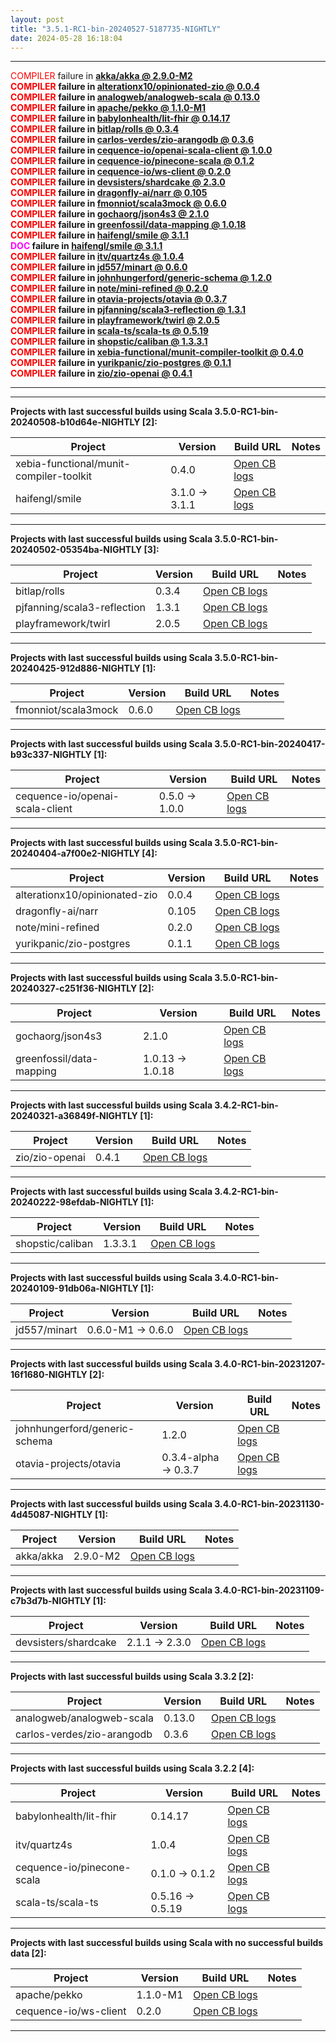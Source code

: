 ```yaml
---
layout: post
title: "3.5.1-RC1-bin-20240527-5187735-NIGHTLY"
date: 2024-05-28 16:18:04
---
```


<hr>
<span style="color:red">COMPILER</span> failure in <span style="font-weight:bold"><a href="https://github.com/VirtusLab/community-build3/actions/runs/9272311130/job/25510589240">akka/akka @ 2.9.0-M2</a><br>
<span style="color:red">COMPILER</span> failure in <span style="font-weight:bold"><a href="https://github.com/VirtusLab/community-build3/actions/runs/9271924980/job/25510729010">alterationx10/opinionated-zio @ 0.0.4</a><br>
<span style="color:red">COMPILER</span> failure in <span style="font-weight:bold"><a href="https://github.com/VirtusLab/community-build3/actions/runs/9272311130/job/25510608911">analogweb/analogweb-scala @ 0.13.0</a><br>
<span style="color:red">COMPILER</span> failure in <span style="font-weight:bold"><a href="https://github.com/VirtusLab/community-build3/actions/runs/9272311130/job/25510590979">apache/pekko @ 1.1.0-M1</a><br>
<span style="color:red">COMPILER</span> failure in <span style="font-weight:bold"><a href="https://github.com/VirtusLab/community-build3/actions/runs/9272311130/job/25510592740">babylonhealth/lit-fhir @ 0.14.17</a><br>
<span style="color:red">COMPILER</span> failure in <span style="font-weight:bold"><a href="https://github.com/VirtusLab/community-build3/actions/runs/9272311130/job/25510611999">bitlap/rolls @ 0.3.4</a><br>
<span style="color:red">COMPILER</span> failure in <span style="font-weight:bold"><a href="https://github.com/VirtusLab/community-build3/actions/runs/9272311130/job/25510612677">carlos-verdes/zio-arangodb @ 0.3.6</a><br>
<span style="color:red">COMPILER</span> failure in <span style="font-weight:bold"><a href="https://github.com/VirtusLab/community-build3/actions/runs/9272311130/job/25510613374">cequence-io/openai-scala-client @ 1.0.0</a><br>
<span style="color:red">COMPILER</span> failure in <span style="font-weight:bold"><a href="https://github.com/VirtusLab/community-build3/actions/runs/9272311130/job/25510613650">cequence-io/pinecone-scala @ 0.1.2</a><br>
<span style="color:red">COMPILER</span> failure in <span style="font-weight:bold"><a href="https://github.com/VirtusLab/community-build3/actions/runs/9271924980/job/25509815708">cequence-io/ws-client @ 0.2.0</a><br>
<span style="color:red">COMPILER</span> failure in <span style="font-weight:bold"><a href="https://github.com/VirtusLab/community-build3/actions/runs/9272311130/job/25510618460">devsisters/shardcake @ 2.3.0</a><br>
<span style="color:red">COMPILER</span> failure in <span style="font-weight:bold"><a href="https://github.com/VirtusLab/community-build3/actions/runs/9272311130/job/25510619416">dragonfly-ai/narr @ 0.105</a><br>
<span style="color:red">COMPILER</span> failure in <span style="font-weight:bold"><a href="https://github.com/VirtusLab/community-build3/actions/runs/9272311130/job/25510623057">fmonniot/scala3mock @ 0.6.0</a><br>
<span style="color:red">COMPILER</span> failure in <span style="font-weight:bold"><a href="https://github.com/VirtusLab/community-build3/actions/runs/9271924980/job/25509849726">gochaorg/json4s3 @ 2.1.0</a><br>
<span style="color:red">COMPILER</span> failure in <span style="font-weight:bold"><a href="https://github.com/VirtusLab/community-build3/actions/runs/9271924980/job/25509846370">greenfossil/data-mapping @ 1.0.18</a><br>
<span style="color:red">COMPILER</span> failure in <span style="font-weight:bold"><a href="https://github.com/VirtusLab/community-build3/actions/runs/9272311130/job/25510602044">haifengl/smile @ 3.1.1</a><br>
<span style="color:magenta">DOC     </span> failure in <span style="font-weight:bold"><a href="https://github.com/VirtusLab/community-build3/actions/runs/9272311130/job/25510602044">haifengl/smile @ 3.1.1</a><br>
<span style="color:red">COMPILER</span> failure in <span style="font-weight:bold"><a href="https://github.com/VirtusLab/community-build3/actions/runs/9272311130/job/25510629159">itv/quartz4s @ 1.0.4</a><br>
<span style="color:red">COMPILER</span> failure in <span style="font-weight:bold"><a href="https://github.com/VirtusLab/community-build3/actions/runs/9272311130/job/25510631095">jd557/minart @ 0.6.0</a><br>
<span style="color:red">COMPILER</span> failure in <span style="font-weight:bold"><a href="https://github.com/VirtusLab/community-build3/actions/runs/9271924980/job/25509877251">johnhungerford/generic-schema @ 1.2.0</a><br>
<span style="color:red">COMPILER</span> failure in <span style="font-weight:bold"><a href="https://github.com/VirtusLab/community-build3/actions/runs/9272311130/job/25510642090">note/mini-refined @ 0.2.0</a><br>
<span style="color:red">COMPILER</span> failure in <span style="font-weight:bold"><a href="https://github.com/VirtusLab/community-build3/actions/runs/9272311130/job/25510644382">otavia-projects/otavia @ 0.3.7</a><br>
<span style="color:red">COMPILER</span> failure in <span style="font-weight:bold"><a href="https://github.com/VirtusLab/community-build3/actions/runs/9271924980/job/25509927013">pjfanning/scala3-reflection @ 1.3.1</a><br>
<span style="color:red">COMPILER</span> failure in <span style="font-weight:bold"><a href="https://github.com/VirtusLab/community-build3/actions/runs/9272311130/job/25510653218">playframework/twirl @ 2.0.5</a><br>
<span style="color:red">COMPILER</span> failure in <span style="font-weight:bold"><a href="https://github.com/VirtusLab/community-build3/actions/runs/9272311130/job/25510660758">scala-ts/scala-ts @ 0.5.19</a><br>
<span style="color:red">COMPILER</span> failure in <span style="font-weight:bold"><a href="https://github.com/VirtusLab/community-build3/actions/runs/9271924980/job/25509970356">shopstic/caliban @ 1.3.3.1</a><br>
<span style="color:red">COMPILER</span> failure in <span style="font-weight:bold"><a href="https://github.com/VirtusLab/community-build3/actions/runs/9271924980/job/25510791036">xebia-functional/munit-compiler-toolkit @ 0.4.0</a><br>
<span style="color:red">COMPILER</span> failure in <span style="font-weight:bold"><a href="https://github.com/VirtusLab/community-build3/actions/runs/9271924980/job/25509995433">yurikpanic/zio-postgres @ 0.1.1</a><br>
<span style="color:red">COMPILER</span> failure in <span style="font-weight:bold"><a href="https://github.com/VirtusLab/community-build3/actions/runs/9272311130/job/25510683054">zio/zio-openai @ 0.4.1</a><br>
<hr>
<hr>
Projects with last successful builds using Scala <span style="font-weight:bold">3.5.0-RC1-bin-20240508-b10d64e-NIGHTLY</span> [2]:<br>

| Project | Version | Build URL | Notes |
| ------- | ------- | --------- | ----- |
| xebia-functional/munit-compiler-toolkit | 0.4.0 | [Open CB logs](https://github.com/VirtusLab/community-build3/actions/runs/9271924980/job/25510791036) |  |
| haifengl/smile | 3.1.0 -> 3.1.1 | [Open CB logs](https://github.com/VirtusLab/community-build3/actions/runs/9272311130/job/25510602044) |  |
<hr>
Projects with last successful builds using Scala <span style="font-weight:bold">3.5.0-RC1-bin-20240502-05354ba-NIGHTLY</span> [3]:<br>

| Project | Version | Build URL | Notes |
| ------- | ------- | --------- | ----- |
| bitlap/rolls | 0.3.4 | [Open CB logs](https://github.com/VirtusLab/community-build3/actions/runs/9272311130/job/25510611999) |  |
| pjfanning/scala3-reflection | 1.3.1 | [Open CB logs](https://github.com/VirtusLab/community-build3/actions/runs/9271924980/job/25509927013) |  |
| playframework/twirl | 2.0.5 | [Open CB logs](https://github.com/VirtusLab/community-build3/actions/runs/9272311130/job/25510653218) |  |
<hr>
Projects with last successful builds using Scala <span style="font-weight:bold">3.5.0-RC1-bin-20240425-912d886-NIGHTLY</span> [1]:<br>

| Project | Version | Build URL | Notes |
| ------- | ------- | --------- | ----- |
| fmonniot/scala3mock | 0.6.0 | [Open CB logs](https://github.com/VirtusLab/community-build3/actions/runs/9272311130/job/25510623057) |  |
<hr>
Projects with last successful builds using Scala <span style="font-weight:bold">3.5.0-RC1-bin-20240417-b93c337-NIGHTLY</span> [1]:<br>

| Project | Version | Build URL | Notes |
| ------- | ------- | --------- | ----- |
| cequence-io/openai-scala-client | 0.5.0 -> 1.0.0 | [Open CB logs](https://github.com/VirtusLab/community-build3/actions/runs/9272311130/job/25510613374) |  |
<hr>
Projects with last successful builds using Scala <span style="font-weight:bold">3.5.0-RC1-bin-20240404-a7f00e2-NIGHTLY</span> [4]:<br>

| Project | Version | Build URL | Notes |
| ------- | ------- | --------- | ----- |
| alterationx10/opinionated-zio | 0.0.4 | [Open CB logs](https://github.com/VirtusLab/community-build3/actions/runs/9271924980/job/25510729010) |  |
| dragonfly-ai/narr | 0.105 | [Open CB logs](https://github.com/VirtusLab/community-build3/actions/runs/9272311130/job/25510619416) |  |
| note/mini-refined | 0.2.0 | [Open CB logs](https://github.com/VirtusLab/community-build3/actions/runs/9272311130/job/25510642090) |  |
| yurikpanic/zio-postgres | 0.1.1 | [Open CB logs](https://github.com/VirtusLab/community-build3/actions/runs/9271924980/job/25509995433) |  |
<hr>
Projects with last successful builds using Scala <span style="font-weight:bold">3.5.0-RC1-bin-20240327-c251f36-NIGHTLY</span> [2]:<br>

| Project | Version | Build URL | Notes |
| ------- | ------- | --------- | ----- |
| gochaorg/json4s3 | 2.1.0 | [Open CB logs](https://github.com/VirtusLab/community-build3/actions/runs/9271924980/job/25509849726) |  |
| greenfossil/data-mapping | 1.0.13 -> 1.0.18 | [Open CB logs](https://github.com/VirtusLab/community-build3/actions/runs/9271924980/job/25509846370) |  |
<hr>
Projects with last successful builds using Scala <span style="font-weight:bold">3.4.2-RC1-bin-20240321-a36849f-NIGHTLY</span> [1]:<br>

| Project | Version | Build URL | Notes |
| ------- | ------- | --------- | ----- |
| zio/zio-openai | 0.4.1 | [Open CB logs](https://github.com/VirtusLab/community-build3/actions/runs/9272311130/job/25510683054) |  |
<hr>
Projects with last successful builds using Scala <span style="font-weight:bold">3.4.2-RC1-bin-20240222-98efdab-NIGHTLY</span> [1]:<br>

| Project | Version | Build URL | Notes |
| ------- | ------- | --------- | ----- |
| shopstic/caliban | 1.3.3.1 | [Open CB logs](https://github.com/VirtusLab/community-build3/actions/runs/9271924980/job/25509970356) |  |
<hr>
Projects with last successful builds using Scala <span style="font-weight:bold">3.4.0-RC1-bin-20240109-91db06a-NIGHTLY</span> [1]:<br>

| Project | Version | Build URL | Notes |
| ------- | ------- | --------- | ----- |
| jd557/minart | 0.6.0-M1 -> 0.6.0 | [Open CB logs](https://github.com/VirtusLab/community-build3/actions/runs/9272311130/job/25510631095) |  |
<hr>
Projects with last successful builds using Scala <span style="font-weight:bold">3.4.0-RC1-bin-20231207-16f1680-NIGHTLY</span> [2]:<br>

| Project | Version | Build URL | Notes |
| ------- | ------- | --------- | ----- |
| johnhungerford/generic-schema | 1.2.0 | [Open CB logs](https://github.com/VirtusLab/community-build3/actions/runs/9271924980/job/25509877251) |  |
| otavia-projects/otavia | 0.3.4-alpha -> 0.3.7 | [Open CB logs](https://github.com/VirtusLab/community-build3/actions/runs/9272311130/job/25510644382) |  |
<hr>
Projects with last successful builds using Scala <span style="font-weight:bold">3.4.0-RC1-bin-20231130-4d45087-NIGHTLY</span> [1]:<br>

| Project | Version | Build URL | Notes |
| ------- | ------- | --------- | ----- |
| akka/akka | 2.9.0-M2 | [Open CB logs](https://github.com/VirtusLab/community-build3/actions/runs/9272311130/job/25510589240) |  |
<hr>
Projects with last successful builds using Scala <span style="font-weight:bold">3.4.0-RC1-bin-20231109-c7b3d7b-NIGHTLY</span> [1]:<br>

| Project | Version | Build URL | Notes |
| ------- | ------- | --------- | ----- |
| devsisters/shardcake | 2.1.1 -> 2.3.0 | [Open CB logs](https://github.com/VirtusLab/community-build3/actions/runs/9272311130/job/25510618460) |  |
<hr>
Projects with last successful builds using Scala <span style="font-weight:bold">3.3.2</span> [2]:<br>

| Project | Version | Build URL | Notes |
| ------- | ------- | --------- | ----- |
| analogweb/analogweb-scala | 0.13.0 | [Open CB logs](https://github.com/VirtusLab/community-build3/actions/runs/9272311130/job/25510608911) |  |
| carlos-verdes/zio-arangodb | 0.3.6 | [Open CB logs](https://github.com/VirtusLab/community-build3/actions/runs/9272311130/job/25510612677) |  |
<hr>
Projects with last successful builds using Scala <span style="font-weight:bold">3.2.2</span> [4]:<br>

| Project | Version | Build URL | Notes |
| ------- | ------- | --------- | ----- |
| babylonhealth/lit-fhir | 0.14.17 | [Open CB logs](https://github.com/VirtusLab/community-build3/actions/runs/9272311130/job/25510592740) |  |
| itv/quartz4s | 1.0.4 | [Open CB logs](https://github.com/VirtusLab/community-build3/actions/runs/9272311130/job/25510629159) |  |
| cequence-io/pinecone-scala | 0.1.0 -> 0.1.2 | [Open CB logs](https://github.com/VirtusLab/community-build3/actions/runs/9272311130/job/25510613650) |  |
| scala-ts/scala-ts | 0.5.16 -> 0.5.19 | [Open CB logs](https://github.com/VirtusLab/community-build3/actions/runs/9272311130/job/25510660758) |  |
<hr>
Projects with last successful builds using Scala <span style="font-weight:bold">with no successful builds data</span> [2]:<br>

| Project | Version | Build URL | Notes |
| ------- | ------- | --------- | ----- |
| apache/pekko | 1.1.0-M1 | [Open CB logs](https://github.com/VirtusLab/community-build3/actions/runs/9272311130/job/25510590979) |  |
| cequence-io/ws-client | 0.2.0 | [Open CB logs](https://github.com/VirtusLab/community-build3/actions/runs/9271924980/job/25509815708) |  |
<hr>

